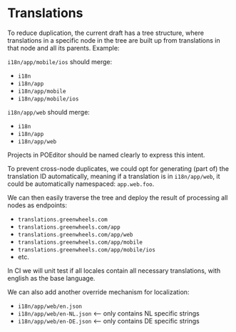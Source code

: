 # Translations

To reduce duplication, the current draft has a tree structure, where translations in a specific node in the tree are built up from translations in that node and all its parents. Example:

`i18n/app/mobile/ios` should merge:

- `i18n`
- `i18n/app`
- `i18n/app/mobile`
- `i18n/app/mobile/ios`

`i18n/app/web` should merge:

- `i18n`
- `i18n/app`
- `i18n/app/web`

Projects in POEditor should be named clearly to express this intent.

To prevent cross-node duplicates, we could opt for generating (part of) the translation ID automatically, meaning if a translation is in `i18n/app/web`, it could be automatically namespaced: `app.web.foo`.

We can then easily traverse the tree and deploy the result of processing all nodes as endpoints:

- `translations.greenwheels.com`
- `translations.greenwheels.com/app`
- `translations.greenwheels.com/app/web`
- `translations.greenwheels.com/app/mobile`
- `translations.greenwheels.com/app/mobile/ios`
- etc.

In CI we will unit test if all locales contain all necessary translations, with english as the base language.

We can also add another override mechanism for localization:

- `i18n/app/web/en.json`
- `i18n/app/web/en-NL.json` <-- only contains NL specific strings
- `i18n/app/web/en-DE.json` <-- only contains DE specific strings
